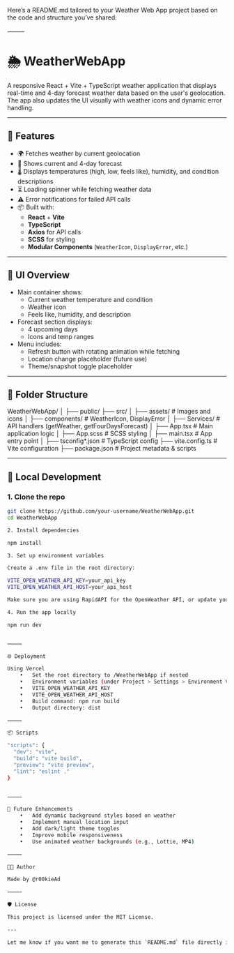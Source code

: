 Here’s a README.md tailored to your Weather Web App project based on the code and structure you’ve shared:

⸻


# 🌦️ WeatherWebApp

A responsive React + Vite + TypeScript weather application that displays real-time and 4-day forecast weather data based on the user's geolocation. The app also updates the UI visually with weather icons and dynamic error handling.

---

## 🚀 Features

- 🌍 Fetches weather by current geolocation
- 📅 Shows current and 4-day forecast
- 🌡️ Displays temperatures (high, low, feels like), humidity, and condition descriptions
- ⏳ Loading spinner while fetching weather data
- ⚠️ Error notifications for failed API calls
- 📦 Built with:
  - **React** + **Vite**
  - **TypeScript**
  - **Axios** for API calls
  - **SCSS** for styling
  - **Modular Components** (`WeatherIcon`, `DisplayError`, etc.)

---

## 📸 UI Overview

- Main container shows:
  - Current weather temperature and condition
  - Weather icon
  - Feels like, humidity, and description
- Forecast section displays:
  - 4 upcoming days
  - Icons and temp ranges
- Menu includes:
  - Refresh button with rotating animation while fetching
  - Location change placeholder (future use)
  - Theme/snapshot toggle placeholder

---

## 📁 Folder Structure

WeatherWebApp/
│
├── public/
├── src/
│   ├── assets/                 # Images and icons
│   ├── components/             # WeatherIcon, DisplayError
│   ├── Services/               # API handlers (getWeather, getFourDaysForecast)
│   ├── App.tsx                 # Main application logic
│   ├── App.scss                # SCSS styling
│   ├── main.tsx                # App entry point
│
├── tsconfig*.json              # TypeScript config
├── vite.config.ts              # Vite configuration
├── package.json                # Project metadata & scripts

---

## 🧪 Local Development

### 1. Clone the repo
```bash
git clone https://github.com/your-username/WeatherWebApp.git
cd WeatherWebApp

2. Install dependencies

npm install

3. Set up environment variables

Create a .env file in the root directory:

VITE_OPEN_WEATHER_API_KEY=your_api_key
VITE_OPEN_WEATHER_API_HOST=your_api_host

Make sure you are using RapidAPI for the OpenWeather API, or update your headers accordingly.

4. Run the app locally

npm run dev


⸻

🌐 Deployment

Using Vercel
	•	Set the root directory to /WeatherWebApp if nested
	•	Environment variables (under Project > Settings > Environment Variables):
	•	VITE_OPEN_WEATHER_API_KEY
	•	VITE_OPEN_WEATHER_API_HOST
	•	Build command: npm run build
	•	Output directory: dist

⸻

📦 Scripts

"scripts": {
  "dev": "vite",
  "build": "vite build",
  "preview": "vite preview",
  "lint": "eslint ."
}


⸻

📌 Future Enhancements
	•	Add dynamic background styles based on weather
	•	Implement manual location input
	•	Add dark/light theme toggles
	•	Improve mobile responsiveness
	•	Use animated weather backgrounds (e.g., Lottie, MP4)

⸻

👨‍💻 Author

Made by @r00kieAd

⸻

🛡️ License

This project is licensed under the MIT License.

---

Let me know if you want me to generate this `README.md` file directly into your project folder!